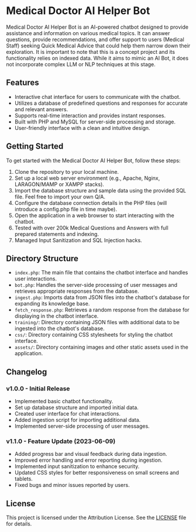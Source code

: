 # Medical Doctor AI Helper Bot

Medical Doctor AI Helper Bot is an AI-powered chatbot designed to provide assistance and information on various medical topics. It can answer questions, provide recommendations, and offer support to users (Medical Staff) seeking Quick Medical Advice that could help them narrow down their exploration. It is important to note that this is a concept project and its functionality relies on indexed data. While it aims to mimic an AI Bot, it does not incorporate complex LLM or NLP techniques at this stage.

## Features

- Interactive chat interface for users to communicate with the chatbot.
- Utilizes a database of predefined questions and responses for accurate and relevant answers.
- Supports real-time interaction and provides instant responses.
- Built with PHP and MySQL for server-side processing and storage.
- User-friendly interface with a clean and intuitive design.

## Getting Started

To get started with the Medical Doctor AI Helper Bot, follow these steps:

1. Clone the repository to your local machine.
2. Set up a local web server environment (e.g., Apache, Nginx, LARAGON/MAMP or XAMPP stacks).
3. Import the database structure and sample data using the provided SQL file. Feel free to import your own Q/A.
4. Configure the database connection details in the PHP files (will introduce a config.php file in time maybe).
5. Open the application in a web browser to start interacting with the chatbot.
6. Tested with over 200k Medical Questions and Answers with full prepared statements and indexing.
7. Managed Input Sanitization and SQL Injection hacks.

## Directory Structure

- `index.php`: The main file that contains the chatbot interface and handles user interactions.
- `bot.php`: Handles the server-side processing of user messages and retrieves appropriate responses from the database.
- `ingest.php`: Imports data from JSON files into the chatbot's database for expanding its knowledge base.
- `fetch_response.php`: Retrieves a random response from the database for displaying in the chatbot interface.
- `training/`: Directory containing JSON files with additional data to be ingested into the chatbot's database.
- `css/`: Directory containing CSS stylesheets for styling the chatbot interface.
- `assets/`: Directory containing images and other static assets used in the application.

## Changelog

### v1.0.0 - Initial Release 
- Implemented basic chatbot functionality.
- Set up database structure and imported initial data.
- Created user interface for chat interactions.
- Added ingestion script for importing additional data.
- Implemented server-side processing of user messages.

### v1.1.0 - Feature Update (2023-06-09)
- Added progress bar and visual feedback during data ingestion.
- Improved error handling and error reporting during ingestion.
- Implemented input sanitization to enhance security.
- Updated CSS styles for better responsiveness on small screens and tablets.
- Fixed bugs and minor issues reported by users.

## License

This project is licensed under the Attribution License. See the [LICENSE](LICENSE) file for details.
